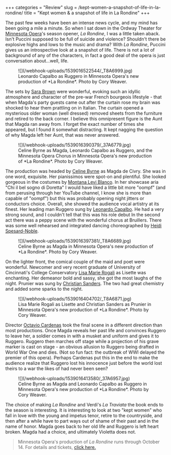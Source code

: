 +++
categories = "Review"
slug = /kept-women-a-snapshot-of-life-in-la-rondine/
title = "Kept women &amp; a snapshot of life in La Rondine"
+++

The past few weeks have been an intense news cycle, and my mind has been going a mile a minute. So when I sat down in the Ordway Theater for [Minnesota Opera](/scene/companies/minnesota-opera/)'s season opener, *La Rondine*, I was a little taken aback. Isn't Puccini supposed to be full of suicide and violence? Shouldn't  there be explosive highs and lows to the music and drama? With *La Rondine*, Puccini gives us an introspective look at a snapshot of life. There is not a lot of background of any of the characters, in fact a good deal of the opera is just conversation about...well, life.

<figure data-type="image">
![](/webhook-uploads/1539016522544/_T8A6999.jpg)
<figcaption>Leonardo Capalbo as Ruggero in Minnesota Opera's new production of *La Rondine*. Photo by Cory Weaver.</figcaption>
</figure>

The sets by [Sara Brown](https://mnopera.org/biography/sara-brown/) were wonderful, evoking such an idyllic atmosphere and character of the pre-war French bourgeois lifestyle - that when Magda's party guests came out after the curtain rose my brain was shocked to hear them prattling on in Italian. The curtain opened a mysterious older woman (well dressed) removed sheets from the furniture and retired to the back corner. I believe this omnipresent figure is the Aunt that Magda ran away from. I forget the exact number of times she appeared, but I found it somewhat distracting. It kept nagging the question of why Magda left her Aunt, that was never answered.

<figure data-type="image">
![](/webhook-uploads/1539016390379/_37A6779.jpg)
<figcaption>Celine Byrne as Magda, Leonardo Capalbo as Ruggero, and the Minnesota Opera Chorus in Minnesota Opera's new production of *La Rondine*. Photo by Cory Weaver.</figcaption>
</figure>

The production was headed by [Celine Byrne](https://mnopera.org/biography/celine-byrne/) as Magda de Civry. She was in one word, exquisite. Her pianissimos were spot-on and plentiful. She looked gorgeous in the costumes by [Montana Levi Blanco](https://mnopera.org/biography/montana-blanco/). In her showcase aria "Chi il bel sogno di Doretta" I would have liked a little bit more "oompf" (and from perusing through her YouTube channel, I know she is more than capable of "oompf") but this was probably opening night jitters or conductors choice. Overall, she showed the audience vocal artistry at its finest. Her leading man Ruggero sung by [Leonardo Capalbo](https://mnopera.org/biography/leonardo-capalbo/). He had a very strong sound, and I couldn't tell that this was his role debut  In the second act there was a peppy scene with the wonderful chorus at Bruillers. There was some well rehearsed and integrated dancing choreographed by [Heidi Spesard-Noble](https://mnopera.org/biography/heidi-spesard-noble/).

<figure data-type="image">
![](/webhook-uploads/1539016397381/_T8A6689.jpg)
<figcaption>Celine Byrne as Magda in Minnesota Opera's new production of *La Rondine*. Photo by Cory Weaver.</figcaption>
</figure>

On the lighter front, the comical couple of the maid and poet were wonderful. Newcomer and very recent graduate of University of Cincinnati's College Conservatory [Lisa Marie Rogali](https://mnopera.org/biography/lisa-marie-rogali/) as Lisette was enchanting. Her demeanor bold and sassy, she got the most laughs of the night. Prunier was sung by [Christian Sanders](https://mnopera.org/biography/christian-sanders/). The two had great chemistry and added some sparks to the night.

<figure data-type="image">
![](/webhook-uploads/1539016404702/_T8A6871.jpg)
<figcaption>Lisa Marie Rogali as Lisette and Christian Sanders as Prunier in Minnesota Opera's new production of *La Rondine*. Photo by Cory Weaver.</figcaption>
</figure>

Director [Octavio Cardenas](https://mnopera.org/biography/octavio-cardenas/) took the final scene in a different direction than most productions. Once Magda reveals her past life and convinces Ruggero to leave her, a soldier comes in with a musket and uniform and gives it to Ruggero. Ruggero then marches off stage while a projection of his grave marker is cast on stage - an obvious allusion to Ruggero being drafted in World War One and dies. (Not so fun fact: the outbreak of WWI delayed the premier of this opera). Perhaps Cardenas put this in the end to make the audience realize that Ruggero lost his innocence just before the world lost theirs to a war the likes of had never been seen?

<figure data-type="image">
![](/webhook-uploads/1539016413580/_37A6957.jpg)
<figcaption>Celine Byrne as Magda and Leonardo Capalbo as Ruggero in Minnesota Opera's new production of *La Rondine*. Photo by Cory Weaver.</figcaption>
</figure>

The choice of making *La Rondine* and Verdi's *La Traviata* the book ends to the season is interesting. It is interesting to look at two "kept women" who fall in love with the young and impetus tenor, retire to the countryside, and then after a while have to part ways out of shame of their past and in the name of honor. Magda goes back to her old life and Ruggero is left heart broken. Magda had a choice, and ultimately Violetta does not.

>Minnesota Opera's production of *La Rondine* runs through October 14. For details and tickets, [click here.](https://mnopera.org/season/2018-2019/la-rondine/)
